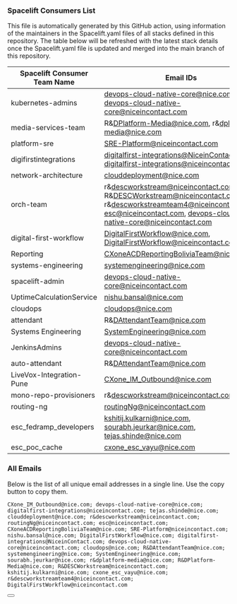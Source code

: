 ### Spacelift Consumers List
This file is automatically generated by this GitHub action, using information of the maintainers in the Spacelift.yaml files of all stacks defined in this repository. The table below will be refreshed with the latest stack details once the Spacelift.yaml file is updated and merged into the main branch of this repository.

| Spacelift Consumer Team Name | Email IDs                        |
| ---------------------------- | -------------------------------- |
| kubernetes-admins                       | devops-cloud-native-core@nice.com, devops-cloud-native-core@niceincontact.com |
| media-services-team                       | R&DPlatform-Media@nice.com, r&dplatform-media@nice.com |
| platform-sre                       | SRE-Platform@niceincontact.com |
| digifirstintegrations                       | digitalfirst-integrations@NiceinContact.com, digitalfirst-integrations@niceincontact.com |
| network-architecture                       | clouddeployment@nice.com |
| orch-team                       | r&descworkstream@niceincontact.com, R&DESCWorkstream@niceincontact.com, r&descworkstreamteam4@niceincontact.com, esc@niceincontact.com, devops-cloud-native-core@niceincontact.com |
| digital-first-workflow                       | DigitalFirstWorkflow@nice.com, DigitalFirstWorkflow@niceincontact.com |
| Reporting                       | CXoneACDReportingBoliviaTeam@nice.com |
| systems-engineering                       | systemengineering@nice.com |
| spacelift-admin                       | devops-cloud-native-core@niceincontact.com |
| UptimeCalculationService                       | nishu.bansal@nice.com |
| cloudops                       | cloudops@nice.com |
| attendant                       | R&DAttendantTeam@nice.com |
| Systems Engineering                       | SystemEngineering@nice.com |
| JenkinsAdmins                       | devops-cloud-native-core@niceincontact.com |
| auto-attendant                       | R&DAttendantTeam@nice.com |
| LiveVox-Integration-Pune                       | CXone_IM_Outbound@nice.com |
| mono-repo-provisioners                       | r&descworkstream@niceincontact.com |
| routing-ng                       | routingNg@niceincontact.com |
| esc_fedramp_developers                       | kshitij.kulkarni@nice.com, sourabh.jeurkar@nice.com, tejas.shinde@nice.com |
| esc_poc_cache                       | cxone_esc_vayu@nice.com |

### All Emails
Below is the list of all unique email addresses in a single line. Use the copy button to copy them.

```
CXone_IM_Outbound@nice.com; devops-cloud-native-core@nice.com; digitalfirst-integrations@niceincontact.com; tejas.shinde@nice.com; clouddeployment@nice.com; r&descworkstream@niceincontact.com; routingNg@niceincontact.com; esc@niceincontact.com; CXoneACDReportingBoliviaTeam@nice.com; SRE-Platform@niceincontact.com; nishu.bansal@nice.com; DigitalFirstWorkflow@nice.com; digitalfirst-integrations@NiceinContact.com; devops-cloud-native-core@niceincontact.com; cloudops@nice.com; R&DAttendantTeam@nice.com; systemengineering@nice.com; SystemEngineering@nice.com; sourabh.jeurkar@nice.com; r&dplatform-media@nice.com; R&DPlatform-Media@nice.com; R&DESCWorkstream@niceincontact.com; kshitij.kulkarni@nice.com; cxone_esc_vayu@nice.com; r&descworkstreamteam4@niceincontact.com; DigitalFirstWorkflow@niceincontact.com
```
<button onclick="navigator.clipboard.writeText(`CXone_IM_Outbound@nice.com; devops-cloud-native-core@nice.com; digitalfirst-integrations@niceincontact.com; tejas.shinde@nice.com; clouddeployment@nice.com; r&descworkstream@niceincontact.com; routingNg@niceincontact.com; esc@niceincontact.com; CXoneACDReportingBoliviaTeam@nice.com; SRE-Platform@niceincontact.com; nishu.bansal@nice.com; DigitalFirstWorkflow@nice.com; digitalfirst-integrations@NiceinContact.com; devops-cloud-native-core@niceincontact.com; cloudops@nice.com; R&DAttendantTeam@nice.com; systemengineering@nice.com; SystemEngineering@nice.com; sourabh.jeurkar@nice.com; r&dplatform-media@nice.com; R&DPlatform-Media@nice.com; R&DESCWorkstream@niceincontact.com; kshitij.kulkarni@nice.com; cxone_esc_vayu@nice.com; r&descworkstreamteam4@niceincontact.com; DigitalFirstWorkflow@niceincontact.com`);"></button>
